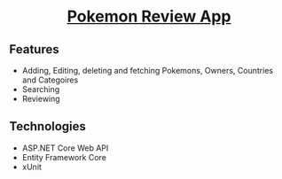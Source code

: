 <h1 align="center">
  <br>
  <a href="http://www.amitmerchant.com/electron-markdownify">
  Pokemon Review App
  </a>
</h1>





<p align="center">


</p>

## Features
* Adding, Editing, deleting and fetching Pokemons, Owners, Countries and Categoires</br>
* Searching</br> 
* Reviewing</br>



## Technologies
* ASP.NET Core Web API</br>
* Entity Framework Core</br> 
* xUnit</br>
